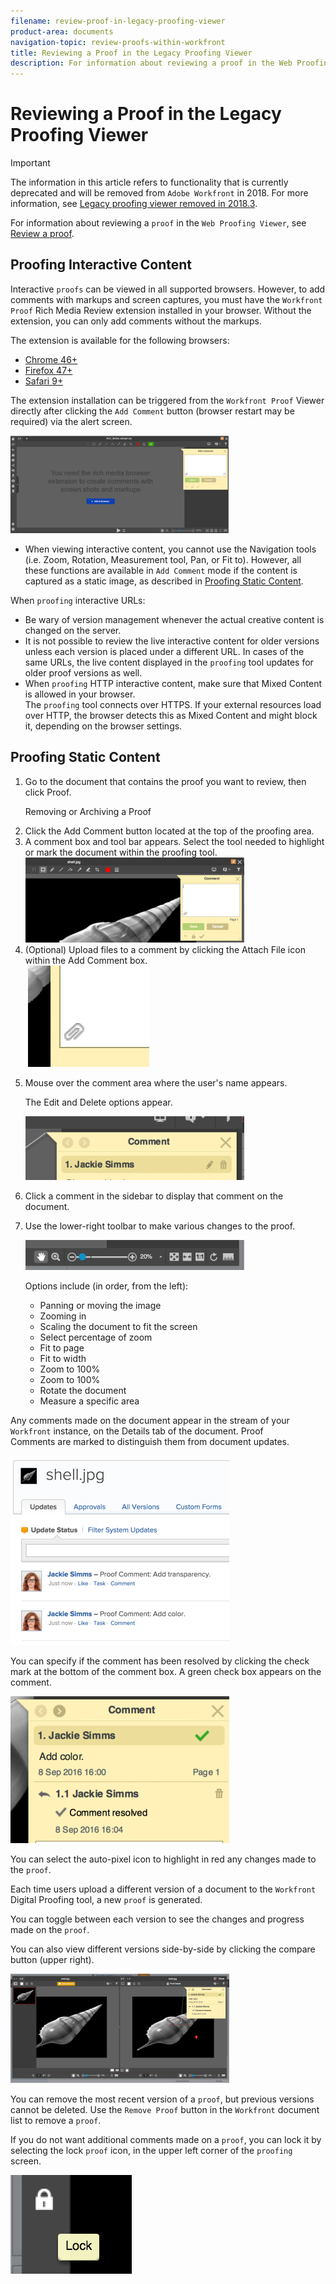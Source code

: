 ```yaml
---
filename: review-proof-in-legacy-proofing-viewer
product-area: documents
navigation-topic: review-proofs-within-workfront
title: Reviewing a Proof in the Legacy Proofing Viewer
description: For information about reviewing a proof in the Web Proofing Viewer, see Review a proof.
---
```


# Reviewing a Proof in the Legacy Proofing Viewer

>[!IMPORTANT]
>
>The information in this article refers to functionality that is currently deprecated and will be removed from `Adobe Workfront` in 2018.&nbsp;For more information, see [Legacy proofing viewer removed in 2018.3](../../../workfront-proof/wp-work-proofsfiles/review-proofs-lpv/lpv-removed-2018.md).

For information about reviewing a `proof` in the `Web Proofing Viewer`, see [Review a proof](../../../review-and-approve-work/proofing/reviewing-proofs-within-workfront/review-a-proof/review-a-proof.md).

## Proofing Interactive Content

Interactive  `proofs` can be viewed in all supported browsers. However, to add comments with markups and screen captures, you must have the `Workfront Proof` Rich Media Review extension&nbsp;installed in your&nbsp;browser. Without the extension, you can only add comments without the markups.

The extension&nbsp;is available for the following browsers:

* [Chrome 46+](https://chrome.google.com/webstore/detail/proofhq-rich-media-review/hfmcibckpnfcbehahbmfhojlahkenfed) 
* [Firefox 47+](https://addons.mozilla.org/en-US/firefox/addon/proofhq-rich-media-review/?src=cb-dl-created) 
* [Safari 9+](https://safari-extensions.apple.com/details/?id=com.proofhq.safari.screenshot-7WEDVS2S75)

The extension installation can be triggered from the `Workfront Proof` Viewer directly after clicking the `Add Comment` button (browser restart may be required) via the alert screen.&nbsp;

![](assets/screenshot-2016-06-06-15.57.12-350x156.png)

* When viewing interactive content, you cannot use the Navigation tools (i.e. Zoom, Rotation, Measurement tool, Pan, or Fit to). However, all these functions are available in  `Add Comment` mode if&nbsp;the content is captured as a static image, as described in [Proofing Static Content](#proofing-static-content).

When `proofing` interactive URLs:

* Be&nbsp;wary of version management whenever the actual creative content is changed on the server.
* It is not possible to review the live interactive content for older versions unless each version is placed under a different URL. In cases of the same URLs, the live content displayed in the `proofing` tool&nbsp;updates for older proof versions as well.&nbsp;
* When  `proofing` HTTP interactive&nbsp;content, make sure that Mixed Content is allowed in your browser.  
  The `proofing`&nbsp;tool connects over HTTPS. If your external resources load over HTTP, the browser detects this as Mixed Content and might block it,&nbsp;depending on the browser settings.&nbsp;

## Proofing Static Content

<ol> 
 <li value="1"> <p>Go to the document that contains the <span>proof</span> you want to review, then click <span class="bold">Proof</span>.</p> <p>Removing or Archiving a Proof<br></p> </li> 
 <li value="2">Click the <span class="bold">Add Comment</span>&nbsp;button located at the top of the <span>proofing</span> area.&nbsp;</li> 
 <li value="3">A comment box and tool bar appears. Select the tool needed to highlight or mark the document&nbsp;within the <span>proofing</span>&nbsp;tool.<br><img src="assets/screen-shot-2016-09-08-at-3.26.37-pm-350x136.png" alt="" style="width: 350;height: 136;"></li> 
 <li value="4">(Optional) Upload files to a comment by clicking the <span class="bold">Attach File</span> icon within the <span class="bold">Add Comment</span> box. <br>&nbsp;<img src="assets/attach-a-file-inside-comment-proof-option.png" alt=""></li> 
 <li value="5"> <p>Mouse&nbsp;over the comment area where the user's name appears. </p> <p>The&nbsp;<span class="bold">Edit </span>and<span class="bold"> Delete</span>&nbsp;options appear.</p> <p> <img style="line-height: 1.5;width: 350;height: 102;" src="assets/edit-and-delete-buttons-on-proof-comment-ui-350x102.png" alt=""> <br> </p> </li> 
 <li value="6">Click a comment in the sidebar to display&nbsp;that comment on the document.&nbsp;</li> 
 <li value="7"> <p>Use the lower-right toolbar to make various changes to the <span>proof</span>. </p> <p> <img src="assets/screen-shot-2016-09-08-at-3.42.21-pm-350x48.png" alt="" style="width: 350;height: 48;"> </p> <p>Options include (in order, from the left):</p> 
  <ul> 
   <li>Panning or moving the image</li> 
   <li>Zooming in</li> 
   <li>Scaling the document to fit the screen</li> 
   <li>Select percentage of zoom</li> 
   <li>Fit to page</li> 
   <li>Fit to width</li> 
   <li>Zoom to 100%&nbsp;</li> 
   <li>Zoom to 100%</li> 
   <li>Rotate the document&nbsp;</li> 
   <li>Measure a specific area</li> 
  </ul> </li> 
</ol>

Any comments made on the document appear in the stream of your `Workfront` instance, on the Details tab of the document. Proof Comments&nbsp;are&nbsp;marked to distinguish them from document updates.

![](assets/screen-shot-2016-09-08-at-4.01.13-pm-350x303.png)

You can specify if the comment has been resolved by clicking the check mark at the bottom of the comment box. A green check box appears on the comment.

![](assets/screen-shot-2016-09-08-at-4.05.44-pm-350x235.png)

You can select the auto-pixel icon to highlight in red any changes made to the `proof`.

Each time users upload a different version of a document to the `Workfront` Digital Proofing tool, a new `proof`&nbsp;is generated.

You can toggle between each version to see the changes and progress made on the `proof`.

You can also view different versions side-by-side by clicking the compare button (upper right).

![](assets/proof-comparison-screen-with-compare-icon-350x175.png)

You can remove the most recent version of a `proof`, but previous versions cannot be deleted. Use the `Remove Proof` button in the `Workfront` document list to remove a `proof`.&nbsp;

If you do not want additional comments made on a `proof`, you can lock it by selecting the lock `proof` icon, in the upper left corner of the `proofing` screen.

![](assets/lock-proof.png)   

